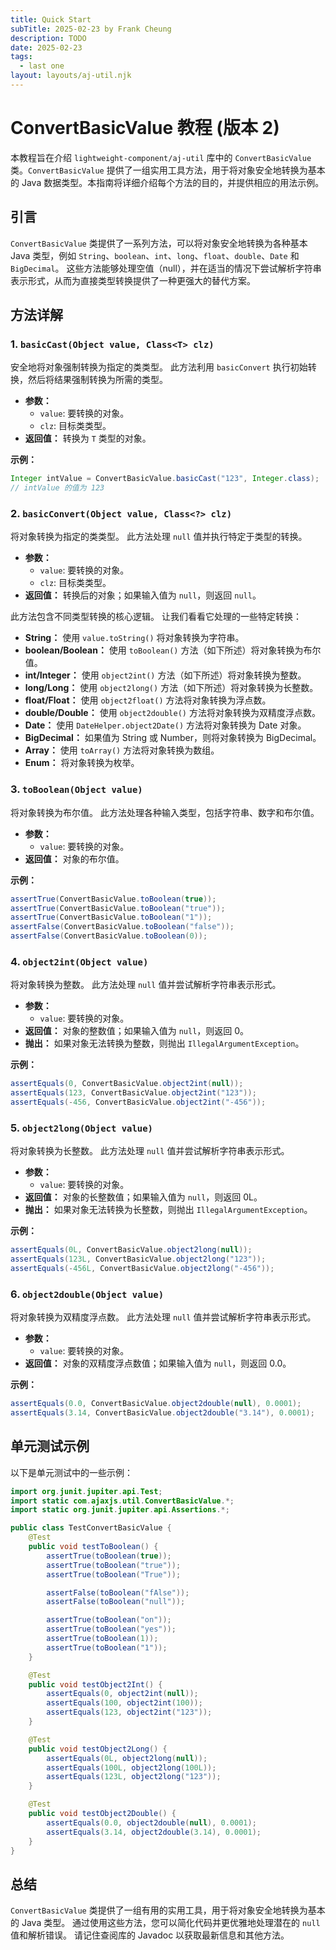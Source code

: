 ```yaml
---
title: Quick Start
subTitle: 2025-02-23 by Frank Cheung
description: TODO
date: 2025-02-23
tags:
  - last one
layout: layouts/aj-util.njk
---
```

# ConvertBasicValue 教程 (版本 2)

本教程旨在介绍 `lightweight-component/aj-util` 库中的 `ConvertBasicValue` 类。`ConvertBasicValue` 提供了一组实用工具方法，用于将对象安全地转换为基本的 Java 数据类型。本指南将详细介绍每个方法的目的，并提供相应的用法示例。

## 引言

`ConvertBasicValue` 类提供了一系列方法，可以将对象安全地转换为各种基本 Java 类型，例如 `String`、`boolean`、`int`、`long`、`float`、`double`、`Date` 和 `BigDecimal`。 这些方法能够处理空值（null），并在适当的情况下尝试解析字符串表示形式，从而为直接类型转换提供了一种更强大的替代方案。

## 方法详解

### 1. `basicCast(Object value, Class<T> clz)`

安全地将对象强制转换为指定的类类型。 此方法利用 `basicConvert` 执行初始转换，然后将结果强制转换为所需的类型。

*   **参数：**
    *   `value`: 要转换的对象。
    *   `clz`: 目标类类型。
*   **返回值：** 转换为 `T` 类型的对象。

**示例：**

```java
Integer intValue = ConvertBasicValue.basicCast("123", Integer.class);
// intValue 的值为 123
```

### 2. `basicConvert(Object value, Class<?> clz)`

将对象转换为指定的类类型。 此方法处理 `null` 值并执行特定于类型的转换。

*   **参数：**
    *   `value`: 要转换的对象。
    *   `clz`: 目标类类型。
*   **返回值：** 转换后的对象；如果输入值为 `null`，则返回 `null`。

此方法包含不同类型转换的核心逻辑。 让我们看看它处理的一些特定转换：

*   **String：** 使用 `value.toString()` 将对象转换为字符串。
*   **boolean/Boolean：** 使用 `toBoolean()` 方法（如下所述）将对象转换为布尔值。
*   **int/Integer：** 使用 `object2int()` 方法（如下所述）将对象转换为整数。
*   **long/Long：** 使用 `object2long()` 方法（如下所述）将对象转换为长整数。
*   **float/Float：** 使用 `object2float()` 方法将对象转换为浮点数。
*   **double/Double：** 使用 `object2double()` 方法将对象转换为双精度浮点数。
*   **Date：** 使用 `DateHelper.object2Date()` 方法将对象转换为 Date 对象。
*   **BigDecimal：** 如果值为 String 或 Number，则将对象转换为 BigDecimal。
*   **Array：** 使用 `toArray()` 方法将对象转换为数组。
*   **Enum：** 将对象转换为枚举。

### 3. `toBoolean(Object value)`

将对象转换为布尔值。 此方法处理各种输入类型，包括字符串、数字和布尔值。

*   **参数：**
    *   `value`: 要转换的对象。
*   **返回值：** 对象的布尔值。

**示例：**

```java
assertTrue(ConvertBasicValue.toBoolean(true));
assertTrue(ConvertBasicValue.toBoolean("true"));
assertTrue(ConvertBasicValue.toBoolean("1"));
assertFalse(ConvertBasicValue.toBoolean("false"));
assertFalse(ConvertBasicValue.toBoolean(0));
```

### 4. `object2int(Object value)`

将对象转换为整数。 此方法处理 `null` 值并尝试解析字符串表示形式。

*   **参数：**
    *   `value`: 要转换的对象。
*   **返回值：** 对象的整数值；如果输入值为 `null`，则返回 0。
*   **抛出：** 如果对象无法转换为整数，则抛出 `IllegalArgumentException`。

**示例：**

```java
assertEquals(0, ConvertBasicValue.object2int(null));
assertEquals(123, ConvertBasicValue.object2int("123"));
assertEquals(-456, ConvertBasicValue.object2int("-456"));
```

### 5. `object2long(Object value)`

将对象转换为长整数。 此方法处理 `null` 值并尝试解析字符串表示形式。

*   **参数：**
    *   `value`: 要转换的对象。
*   **返回值：** 对象的长整数值；如果输入值为 `null`，则返回 0L。
*   **抛出：** 如果对象无法转换为长整数，则抛出 `IllegalArgumentException`。

**示例：**

```java
assertEquals(0L, ConvertBasicValue.object2long(null));
assertEquals(123L, ConvertBasicValue.object2long("123"));
assertEquals(-456L, ConvertBasicValue.object2long("-456"));
```

### 6. `object2double(Object value)`

将对象转换为双精度浮点数。 此方法处理 `null` 值并尝试解析字符串表示形式。

*   **参数：**
    *   `value`: 要转换的对象。
*   **返回值：** 对象的双精度浮点数值；如果输入值为 `null`，则返回 0.0。

**示例：**

```java
assertEquals(0.0, ConvertBasicValue.object2double(null), 0.0001);
assertEquals(3.14, ConvertBasicValue.object2double("3.14"), 0.0001);
```

## 单元测试示例

以下是单元测试中的一些示例：

```java
import org.junit.jupiter.api.Test;
import static com.ajaxjs.util.ConvertBasicValue.*;
import static org.junit.jupiter.api.Assertions.*;

public class TestConvertBasicValue {
    @Test
    public void testToBoolean() {
        assertTrue(toBoolean(true));
        assertTrue(toBoolean("true"));
        assertTrue(toBoolean("True"));

        assertFalse(toBoolean("fAlse"));
        assertFalse(toBoolean("null"));

        assertTrue(toBoolean("on"));
        assertTrue(toBoolean("yes"));
        assertTrue(toBoolean(1));
        assertTrue(toBoolean("1"));
    }

    @Test
    public void testObject2Int() {
        assertEquals(0, object2int(null));
        assertEquals(100, object2int(100));
        assertEquals(123, object2int("123"));
    }

    @Test
    public void testObject2Long() {
        assertEquals(0L, object2long(null));
        assertEquals(100L, object2long(100L));
        assertEquals(123L, object2long("123"));
    }

    @Test
    public void testObject2Double() {
        assertEquals(0.0, object2double(null), 0.0001);
        assertEquals(3.14, object2double(3.14), 0.0001);
    }
}
```

## 总结

`ConvertBasicValue` 类提供了一组有用的实用工具，用于将对象安全地转换为基本的 Java 类型。 通过使用这些方法，您可以简化代码并更优雅地处理潜在的 `null` 值和解析错误。 请记住查阅库的 Javadoc 以获取最新信息和其他方法。